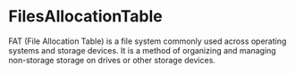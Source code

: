 # FilesAllocationTable
FAT (File Allocation Table) is a file system commonly used across operating systems and storage devices. It is a method of organizing and managing non-storage storage on drives or other storage devices.
